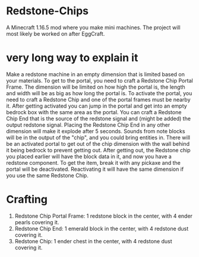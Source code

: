 # Redstone-Chips
A Minecraft 1.16.5 mod where you make mini machines. The project will most likely be worked on after EggCraft.

# very long way to explain it
Make a redstone machine in an empty dimension that is limited based on your materials. To get to the portal, you need to craft a Redstone Chip Portal Frame. The dimension will be limited on how high the portal is, the length and width will be as big as how long the portal is. To activate the portal, you need to craft a Redstone Chip and one of the portal frames must be nearby it. After getting activated you can jump in the portal and get into an empty bedrock box with the same area as the portal. You can craft a Redstone Chip End that is the source of the redstone signal and (might be added) the output redstone signal. Placing the Redstone Chip End in any other dimension will make it explode after 5 seconds. Sounds from note blocks will be in the output of the "chip", and you could bring entities in. There will be an activated portal to get out of the chip dimension with the wall behind it being bedrock to prevent getting out. After getting out, the Redstone chip you placed earlier will have the block data in it, and now you have a redstone component. To get the item, break it with any pickaxe and the portal will be deactivated. Reactivating it will have the same dimension if you use the same Redstone Chip.

# Crafting
1. Redstone Chip Portal Frame: 1 redstone block in the center, with 4 ender pearls covering it.
2. Redstone Chip End: 1 emerald block in the center, with 4 redstone dust covering it.
3. Redstone Chip: 1 ender chest in the center, with 4 redstone dust covering it.

